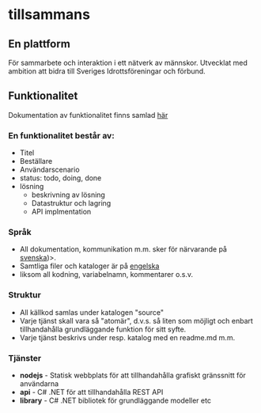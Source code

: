 # tillsammans

## En plattform
För sammarbete och interaktion i ett nätverk av männskor. Utvecklat med ambition att bidra till Sveriges Idrottsföreningar och förbund.

## Funktionalitet
Dokumentation av funktionalitet finns samlad [här](documentation/requirement.md)

### En funktionalitet består av:
- Titel
- Beställare
- Användarscenario 
- status: todo, doing, done
- lösning
    - beskrivning av lösning
    - Datastruktur och lagring
    - API implmentation

### Språk
- All dokumentation, kommunikation m.m. sker för närvarande på <u>svenska</u>)>.
- Samtliga filer och kataloger är på <u>engelska</u> 
- liksom all kodning, variabelnamn, kommentarer o.s.v.

### Struktur
- All källkod samlas under katalogen "source"
- Varje tjänst skall vara så "atomär", d.v.s. så liten som möjligt och enbart tillhandahålla grundläggande funktion för sitt syfte.
- Varje tjänst beskrivs under resp. katalog med en readme.md m.m.

### Tjänster
- **nodejs** - Statisk webbplats för att tillhandahålla grafiskt gränssnitt för användarna
- **api** - C# .NET för att tillhandahålla REST API
- **library** - C# .NET bibliotek för grundläggande modeller etc
